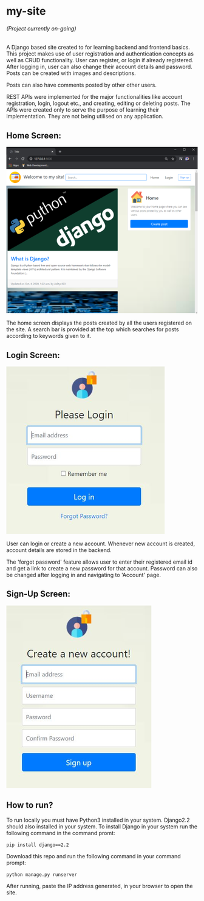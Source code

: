 # my-site
###### (Project currently on-going)
A Django based site created to for learning backend and frontend basics.
This project makes use of user registration and authentication concepts as well as CRUD functionality. User can register, or login if already registered. After logging in, user can also change their account details and password. Posts can be created with images and descriptions.
 
Posts can also have comments posted by other other users.
 
REST APIs were implemented for the major functionalities like account registration, login, logout etc., and creating, editing or deleting posts. The APIs were created only to serve the purpose of learning their implementation. They are not being utilised on any application.
 
## Home Screen:
![](Images/Home.png)

The home screen displays the posts created by all the users registered on the site.
A search bar is provided at the top which searches for posts according to keywords given to it.

## Login Screen:
![](Images/Login.JPG)

User can login or create a new account. Whenever new account is created, account details are stored in the backend.

The 'forgot password' feature allows user to enter their registered email id and get a link to create a new password for that account.
Password can also be changed after logging in and navigating to 'Account' page.

## Sign-Up Screen:
![](Images/Register.JPG)

## How to run?
To run locally you must have Python3 installed in your system. Django2.2 should also installed in your system. To install Django in your system run the following command in the command promt:
```
pip install django==2.2
```
Download this repo and run the following command in your command prompt:
```
python manage.py runserver
```

After running, paste the IP address generated, in your browser to open the site.
